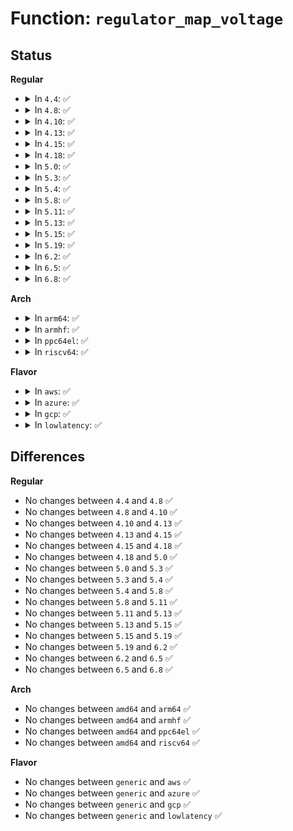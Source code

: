 # Function: <code>regulator_map_voltage</code>

## Status
<b>Regular</b>
<ul>
<li>
<details>
<summary>In <code>4.4</code>: ✅</summary>

```c
int regulator_map_voltage(struct regulator_dev *rdev, int min_uV, int max_uV);
```

**Collision:** Unique Static

**Inline:** No

**Transformation:** False

**Instances:**

```
In drivers/regulator/core.c (ffffffff814da1f0)
Location: drivers/regulator/core.c:2664
Inline: False
Direct callers:
  - drivers/regulator/core.c:_regulator_do_set_voltage
  - drivers/regulator/core.c:regulator_set_voltage_unlocked
```
**Symbols:**

```
ffffffff814da1f0-ffffffff814da235: regulator_map_voltage (STB_LOCAL)
```
</details>
</li>
<li>
<details>
<summary>In <code>4.8</code>: ✅</summary>

```c
int regulator_map_voltage(struct regulator_dev *rdev, int min_uV, int max_uV);
```

**Collision:** Unique Static

**Inline:** No

**Transformation:** False

**Instances:**

```
In drivers/regulator/core.c (ffffffff8152a260)
Location: drivers/regulator/core.c:2680
Inline: False
Direct callers:
  - drivers/regulator/core.c:regulator_set_voltage_unlocked
  - drivers/regulator/core.c:_regulator_do_set_voltage
```
**Symbols:**

```
ffffffff8152a260-ffffffff8152a2a5: regulator_map_voltage (STB_LOCAL)
```
</details>
</li>
<li>
<details>
<summary>In <code>4.10</code>: ✅</summary>

```c
int regulator_map_voltage(struct regulator_dev *rdev, int min_uV, int max_uV);
```

**Collision:** Unique Static

**Inline:** No

**Transformation:** False

**Instances:**

```
In drivers/regulator/core.c (ffffffff81556860)
Location: drivers/regulator/core.c:2681
Inline: False
Direct callers:
  - drivers/regulator/core.c:regulator_set_voltage_unlocked
  - drivers/regulator/core.c:_regulator_do_set_voltage
```
**Symbols:**

```
ffffffff81556860-ffffffff815568a5: regulator_map_voltage (STB_LOCAL)
```
</details>
</li>
<li>
<details>
<summary>In <code>4.13</code>: ✅</summary>

```c
int regulator_map_voltage(struct regulator_dev *rdev, int min_uV, int max_uV);
```

**Collision:** Unique Static

**Inline:** No

**Transformation:** False

**Instances:**

```
In drivers/regulator/core.c (ffffffff8156ad60)
Location: drivers/regulator/core.c:2693
Inline: False
Direct callers:
  - drivers/regulator/core.c:regulator_set_voltage_unlocked
  - drivers/regulator/core.c:_regulator_do_set_voltage
```
**Symbols:**

```
ffffffff8156ad60-ffffffff8156ada5: regulator_map_voltage (STB_LOCAL)
```
</details>
</li>
<li>
<details>
<summary>In <code>4.15</code>: ✅</summary>

```c
int regulator_map_voltage(struct regulator_dev *rdev, int min_uV, int max_uV);
```

**Collision:** Unique Static

**Inline:** No

**Transformation:** False

**Instances:**

```
In drivers/regulator/core.c (ffffffff815cef60)
Location: drivers/regulator/core.c:2701
Inline: False
Direct callers:
  - drivers/regulator/core.c:regulator_set_voltage_unlocked
  - drivers/regulator/core.c:_regulator_do_set_voltage
```
**Symbols:**

```
ffffffff815cef60-ffffffff815cefa8: regulator_map_voltage (STB_LOCAL)
```
</details>
</li>
<li>
<details>
<summary>In <code>4.18</code>: ✅</summary>

```c
int regulator_map_voltage(struct regulator_dev *rdev, int min_uV, int max_uV);
```

**Collision:** Unique Static

**Inline:** No

**Transformation:** False

**Instances:**

```
In drivers/regulator/core.c (ffffffff81607030)
Location: drivers/regulator/core.c:2758
Inline: False
Direct callers:
  - drivers/regulator/core.c:regulator_set_voltage_unlocked
  - drivers/regulator/core.c:regulator_set_voltage_unlocked
  - drivers/regulator/core.c:_regulator_do_set_voltage
```
**Symbols:**

```
ffffffff81607030-ffffffff81607078: regulator_map_voltage (STB_LOCAL)
```
</details>
</li>
<li>
<details>
<summary>In <code>5.0</code>: ✅</summary>

```c
int regulator_map_voltage(struct regulator_dev *rdev, int min_uV, int max_uV);
```

**Collision:** Unique Static

**Inline:** No

**Transformation:** False

**Instances:**

```
In drivers/regulator/core.c (ffffffff81621e30)
Location: drivers/regulator/core.c:3081
Inline: False
Direct callers:
  - drivers/regulator/core.c:regulator_balance_voltage
  - drivers/regulator/core.c:regulator_balance_voltage
  - drivers/regulator/core.c:_regulator_do_set_voltage
```
**Symbols:**

```
ffffffff81621e30-ffffffff81621e87: regulator_map_voltage (STB_LOCAL)
```
</details>
</li>
<li>
<details>
<summary>In <code>5.3</code>: ✅</summary>

```c
int regulator_map_voltage(struct regulator_dev *rdev, int min_uV, int max_uV);
```

**Collision:** Unique Static

**Inline:** No

**Transformation:** False

**Instances:**

```
In drivers/regulator/core.c (ffffffff81654e00)
Location: drivers/regulator/core.c:3036
Inline: False
Direct callers:
  - drivers/regulator/core.c:regulator_set_voltage_rdev
  - drivers/regulator/core.c:regulator_set_voltage_rdev
  - drivers/regulator/core.c:_regulator_do_set_voltage
```
**Symbols:**

```
ffffffff81654e00-ffffffff81654e57: regulator_map_voltage (STB_LOCAL)
```
</details>
</li>
<li>
<details>
<summary>In <code>5.4</code>: ✅</summary>

```c
int regulator_map_voltage(struct regulator_dev *rdev, int min_uV, int max_uV);
```

**Collision:** Unique Static

**Inline:** No

**Transformation:** False

**Instances:**

```
In drivers/regulator/core.c (ffffffff816772f0)
Location: drivers/regulator/core.c:3044
Inline: False
Direct callers:
  - drivers/regulator/core.c:regulator_set_voltage_rdev
  - drivers/regulator/core.c:regulator_set_voltage_rdev
  - drivers/regulator/core.c:_regulator_do_set_voltage
```
**Symbols:**

```
ffffffff816772f0-ffffffff81677347: regulator_map_voltage (STB_LOCAL)
```
</details>
</li>
<li>
<details>
<summary>In <code>5.8</code>: ✅</summary>

```c
int regulator_map_voltage(struct regulator_dev *rdev, int min_uV, int max_uV);
```

**Collision:** Unique Static

**Inline:** No

**Transformation:** False

**Instances:**

```
In drivers/regulator/core.c (ffffffff81727cc0)
Location: drivers/regulator/core.c:3075
Inline: False
Direct callers:
  - drivers/regulator/core.c:regulator_set_voltage_rdev
  - drivers/regulator/core.c:regulator_set_voltage_rdev
  - drivers/regulator/core.c:_regulator_do_set_voltage
```
**Symbols:**

```
ffffffff81727cc0-ffffffff81727d17: regulator_map_voltage (STB_LOCAL)
```
</details>
</li>
<li>
<details>
<summary>In <code>5.11</code>: ✅</summary>

```c
int regulator_map_voltage(struct regulator_dev *rdev, int min_uV, int max_uV);
```

**Collision:** Unique Static

**Inline:** No

**Transformation:** False

**Instances:**

```
In drivers/regulator/core.c (ffffffff81744890)
Location: drivers/regulator/core.c:3205
Inline: False
Direct callers:
  - drivers/regulator/core.c:regulator_set_voltage_rdev
  - drivers/regulator/core.c:regulator_set_voltage_rdev
  - drivers/regulator/core.c:_regulator_do_set_voltage
```
**Symbols:**

```
ffffffff81744890-ffffffff817448e7: regulator_map_voltage (STB_LOCAL)
```
</details>
</li>
<li>
<details>
<summary>In <code>5.13</code>: ✅</summary>

```c
int regulator_map_voltage(struct regulator_dev *rdev, int min_uV, int max_uV);
```

**Collision:** Unique Static

**Inline:** No

**Transformation:** False

**Instances:**

```
In drivers/regulator/core.c (ffffffff81728230)
Location: drivers/regulator/core.c:3203
Inline: False
Direct callers:
  - drivers/regulator/core.c:regulator_set_voltage_rdev
  - drivers/regulator/core.c:regulator_set_voltage_rdev
  - drivers/regulator/core.c:_regulator_do_set_voltage
```
**Symbols:**

```
ffffffff81728230-ffffffff81728287: regulator_map_voltage (STB_LOCAL)
```
</details>
</li>
<li>
<details>
<summary>In <code>5.15</code>: ✅</summary>

```c
int regulator_map_voltage(struct regulator_dev *rdev, int min_uV, int max_uV);
```

**Collision:** Unique Static

**Inline:** No

**Transformation:** False

**Instances:**

```
In drivers/regulator/core.c (ffffffff817a72a0)
Location: drivers/regulator/core.c:3303
Inline: False
Direct callers:
  - drivers/regulator/core.c:regulator_set_voltage_rdev
  - drivers/regulator/core.c:regulator_set_voltage_rdev
  - drivers/regulator/core.c:_regulator_do_set_voltage
```
**Symbols:**

```
ffffffff817a72a0-ffffffff817a72f7: regulator_map_voltage (STB_LOCAL)
```
</details>
</li>
<li>
<details>
<summary>In <code>5.19</code>: ✅</summary>

```c
int regulator_map_voltage(struct regulator_dev *rdev, int min_uV, int max_uV);
```

**Collision:** Unique Static

**Inline:** No

**Transformation:** False

**Instances:**

```
In drivers/regulator/core.c (ffffffff818e1820)
Location: drivers/regulator/core.c:3350
Inline: False
Direct callers:
  - drivers/regulator/core.c:regulator_set_voltage_rdev
  - drivers/regulator/core.c:regulator_set_voltage_rdev
  - drivers/regulator/core.c:_regulator_do_set_voltage
```
**Symbols:**

```
ffffffff818e1820-ffffffff818e18b3: regulator_map_voltage (STB_LOCAL)
```
</details>
</li>
<li>
<details>
<summary>In <code>6.2</code>: ✅</summary>

```c
int regulator_map_voltage(struct regulator_dev *rdev, int min_uV, int max_uV);
```

**Collision:** Unique Static

**Inline:** No

**Transformation:** False

**Instances:**

```
In drivers/regulator/core.c (ffffffff81a36a20)
Location: drivers/regulator/core.c:3382
Inline: False
Direct callers:
  - drivers/regulator/core.c:regulator_set_voltage_rdev
  - drivers/regulator/core.c:regulator_set_voltage_rdev
  - drivers/regulator/core.c:_regulator_do_set_voltage
```
**Symbols:**

```
ffffffff81a36a20-ffffffff81a36ab3: regulator_map_voltage (STB_LOCAL)
```
</details>
</li>
<li>
<details>
<summary>In <code>6.5</code>: ✅</summary>

```c
int regulator_map_voltage(struct regulator_dev *rdev, int min_uV, int max_uV);
```

**Collision:** Unique Static

**Inline:** No

**Transformation:** False

**Instances:**

```
In drivers/regulator/core.c (ffffffff81a804f0)
Location: drivers/regulator/core.c:3448
Inline: False
Direct callers:
  - drivers/regulator/core.c:regulator_set_voltage_rdev
  - drivers/regulator/core.c:regulator_set_voltage_rdev
  - drivers/regulator/core.c:_regulator_do_set_voltage
```
**Symbols:**

```
ffffffff81a804f0-ffffffff81a80583: regulator_map_voltage (STB_LOCAL)
```
</details>
</li>
<li>
<details>
<summary>In <code>6.8</code>: ✅</summary>

```c
int regulator_map_voltage(struct regulator_dev *rdev, int min_uV, int max_uV);
```

**Collision:** Unique Static

**Inline:** No

**Transformation:** False

**Instances:**

```
In drivers/regulator/core.c (ffffffff81ad2a60)
Location: drivers/regulator/core.c:3454
Inline: False
Direct callers:
  - drivers/regulator/core.c:regulator_set_voltage_rdev
  - drivers/regulator/core.c:regulator_set_voltage_rdev
  - drivers/regulator/core.c:_regulator_do_set_voltage
```
**Symbols:**

```
ffffffff81ad2a60-ffffffff81ad2af3: regulator_map_voltage (STB_LOCAL)
```
</details>
</li>
</ul>
<b>Arch</b>
<ul>
<li>
<details>
<summary>In <code>arm64</code>: ✅</summary>

```c
int regulator_map_voltage(struct regulator_dev *rdev, int min_uV, int max_uV);
```

**Collision:** Unique Static

**Inline:** No

**Transformation:** False

**Instances:**

```
In drivers/regulator/core.c (ffff800010840200)
Location: drivers/regulator/core.c:3044
Inline: False
Direct callers:
  - drivers/regulator/core.c:regulator_set_voltage_rdev
  - drivers/regulator/core.c:regulator_set_voltage_rdev
  - drivers/regulator/core.c:_regulator_do_set_voltage
```
**Symbols:**

```
ffff800010840200-ffff8000108402d8: regulator_map_voltage (STB_LOCAL)
```
</details>
</li>
<li>
<details>
<summary>In <code>armhf</code>: ✅</summary>

```c
int regulator_map_voltage(struct regulator_dev *rdev, int min_uV, int max_uV);
```

**Collision:** Unique Static

**Inline:** No

**Transformation:** False

**Instances:**

```
In drivers/regulator/core.c (c09499ec)
Location: drivers/regulator/core.c:3044
Inline: False
Direct callers:
  - drivers/regulator/core.c:regulator_set_voltage_rdev
  - drivers/regulator/core.c:regulator_set_voltage_rdev
  - drivers/regulator/core.c:_regulator_do_set_voltage
```
**Symbols:**

```
c09499ec-c0949a70: regulator_map_voltage (STB_LOCAL)
```
</details>
</li>
<li>
<details>
<summary>In <code>ppc64el</code>: ✅</summary>

```c
int regulator_map_voltage(struct regulator_dev *rdev, int min_uV, int max_uV);
```

**Collision:** Unique Static

**Inline:** No

**Transformation:** False

**Instances:**

```
In drivers/regulator/core.c (c0000000008d9e00)
Location: drivers/regulator/core.c:3044
Inline: False
Direct callers:
  - drivers/regulator/core.c:regulator_set_voltage_rdev
  - drivers/regulator/core.c:regulator_set_voltage_rdev
  - drivers/regulator/core.c:_regulator_do_set_voltage
```
**Symbols:**

```
c0000000008d9e00-c0000000008d9ecc: regulator_map_voltage (STB_LOCAL)
```
</details>
</li>
<li>
<details>
<summary>In <code>riscv64</code>: ✅</summary>

```c
int regulator_map_voltage(struct regulator_dev *rdev, int min_uV, int max_uV);
```

**Collision:** Unique Static

**Inline:** No

**Transformation:** False

**Instances:**

```
In drivers/regulator/core.c (ffffffe000522144)
Location: drivers/regulator/core.c:3044
Inline: False
Direct callers:
  - drivers/regulator/core.c:regulator_set_voltage_rdev
  - drivers/regulator/core.c:regulator_set_voltage_rdev
  - drivers/regulator/core.c:_regulator_do_set_voltage
```
**Symbols:**

```
ffffffe000522144-ffffffe0005221ec: regulator_map_voltage (STB_LOCAL)
```
</details>
</li>
</ul>
<b>Flavor</b>
<ul>
<li>
<details>
<summary>In <code>aws</code>: ✅</summary>

```c
int regulator_map_voltage(struct regulator_dev *rdev, int min_uV, int max_uV);
```

**Collision:** Unique Static

**Inline:** No

**Transformation:** False

**Instances:**

```
In drivers/regulator/core.c (ffffffff8163cfe0)
Location: drivers/regulator/core.c:3044
Inline: False
Direct callers:
  - drivers/regulator/core.c:regulator_set_voltage_rdev
  - drivers/regulator/core.c:regulator_set_voltage_rdev
  - drivers/regulator/core.c:_regulator_do_set_voltage
```
**Symbols:**

```
ffffffff8163cfe0-ffffffff8163d037: regulator_map_voltage (STB_LOCAL)
```
</details>
</li>
<li>
<details>
<summary>In <code>azure</code>: ✅</summary>

```c
int regulator_map_voltage(struct regulator_dev *rdev, int min_uV, int max_uV);
```

**Collision:** Unique Static

**Inline:** No

**Transformation:** False

**Instances:**

```
In drivers/regulator/core.c (ffffffff8161d1d0)
Location: drivers/regulator/core.c:3044
Inline: False
Direct callers:
  - drivers/regulator/core.c:regulator_set_voltage_rdev
  - drivers/regulator/core.c:regulator_set_voltage_rdev
  - drivers/regulator/core.c:_regulator_do_set_voltage
```
**Symbols:**

```
ffffffff8161d1d0-ffffffff8161d227: regulator_map_voltage (STB_LOCAL)
```
</details>
</li>
<li>
<details>
<summary>In <code>gcp</code>: ✅</summary>

```c
int regulator_map_voltage(struct regulator_dev *rdev, int min_uV, int max_uV);
```

**Collision:** Unique Static

**Inline:** No

**Transformation:** False

**Instances:**

```
In drivers/regulator/core.c (ffffffff8166b130)
Location: drivers/regulator/core.c:3044
Inline: False
Direct callers:
  - drivers/regulator/core.c:regulator_set_voltage_rdev
  - drivers/regulator/core.c:regulator_set_voltage_rdev
  - drivers/regulator/core.c:_regulator_do_set_voltage
```
**Symbols:**

```
ffffffff8166b130-ffffffff8166b187: regulator_map_voltage (STB_LOCAL)
```
</details>
</li>
<li>
<details>
<summary>In <code>lowlatency</code>: ✅</summary>

```c
int regulator_map_voltage(struct regulator_dev *rdev, int min_uV, int max_uV);
```

**Collision:** Unique Static

**Inline:** No

**Transformation:** False

**Instances:**

```
In drivers/regulator/core.c (ffffffff816856f0)
Location: drivers/regulator/core.c:3044
Inline: False
Direct callers:
  - drivers/regulator/core.c:regulator_set_voltage_rdev
  - drivers/regulator/core.c:regulator_set_voltage_rdev
  - drivers/regulator/core.c:_regulator_do_set_voltage
```
**Symbols:**

```
ffffffff816856f0-ffffffff81685747: regulator_map_voltage (STB_LOCAL)
```
</details>
</li>
</ul>

## Differences
<b>Regular</b>
<ul>
<li>
No changes between <code>4.4</code> and <code>4.8</code> ✅
</li>
<li>
No changes between <code>4.8</code> and <code>4.10</code> ✅
</li>
<li>
No changes between <code>4.10</code> and <code>4.13</code> ✅
</li>
<li>
No changes between <code>4.13</code> and <code>4.15</code> ✅
</li>
<li>
No changes between <code>4.15</code> and <code>4.18</code> ✅
</li>
<li>
No changes between <code>4.18</code> and <code>5.0</code> ✅
</li>
<li>
No changes between <code>5.0</code> and <code>5.3</code> ✅
</li>
<li>
No changes between <code>5.3</code> and <code>5.4</code> ✅
</li>
<li>
No changes between <code>5.4</code> and <code>5.8</code> ✅
</li>
<li>
No changes between <code>5.8</code> and <code>5.11</code> ✅
</li>
<li>
No changes between <code>5.11</code> and <code>5.13</code> ✅
</li>
<li>
No changes between <code>5.13</code> and <code>5.15</code> ✅
</li>
<li>
No changes between <code>5.15</code> and <code>5.19</code> ✅
</li>
<li>
No changes between <code>5.19</code> and <code>6.2</code> ✅
</li>
<li>
No changes between <code>6.2</code> and <code>6.5</code> ✅
</li>
<li>
No changes between <code>6.5</code> and <code>6.8</code> ✅
</li>
</ul>
<b>Arch</b>
<ul>
<li>
No changes between <code>amd64</code> and <code>arm64</code> ✅
</li>
<li>
No changes between <code>amd64</code> and <code>armhf</code> ✅
</li>
<li>
No changes between <code>amd64</code> and <code>ppc64el</code> ✅
</li>
<li>
No changes between <code>amd64</code> and <code>riscv64</code> ✅
</li>
</ul>
<b>Flavor</b>
<ul>
<li>
No changes between <code>generic</code> and <code>aws</code> ✅
</li>
<li>
No changes between <code>generic</code> and <code>azure</code> ✅
</li>
<li>
No changes between <code>generic</code> and <code>gcp</code> ✅
</li>
<li>
No changes between <code>generic</code> and <code>lowlatency</code> ✅
</li>
</ul>
